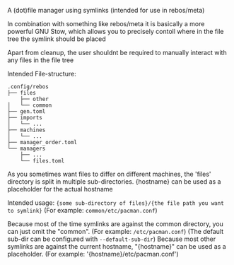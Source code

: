 A (dot)file manager using symlinks (intended for use in rebos/meta)

In combination with something like rebos/meta it is basically a more powerful GNU Stow,
which allows you to precisely contoll where in the file tree the symlink should be placed

Apart from cleanup, the user shouldnt be required to manually interact with any files in the file tree

Intended File-structure:
```
.config/rebos
├── files
    ├── other
│   └── common
├── gen.toml
├── imports
│   └── ...
├── machines
│   └── ...
├── manager_order.toml
└── managers
    ├── ...
    └── files.toml
```

As you sometimes want files to differ on different machines, the 'files' directory is split in multiple sub-directories.
{hostname} can be used as a placeholder for the actual hostname

Intended usage: `{some sub-directory of files}/{the file path you want to symlink}` (For example: `common/etc/pacman.conf`)

Because most of the time symlinks are against the common directory, you can just omit the "common". (For example: `/etc/pacman.conf`) (The default sub-dir can be configured with `--default-sub-dir`)
Because most other symlinks are against the current hostname, "{hostname}" can be used as a placeholder. (For example: '{hostname}/etc/pacman.conf')
